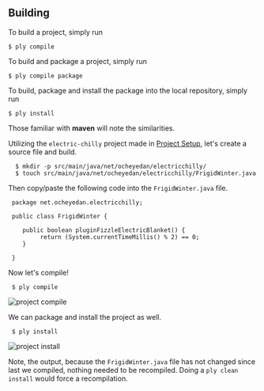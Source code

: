 Building
-------------

To build a project, simply run

    $ ply compile

To build and package a project, simply run

    $ ply compile package

To build, package and install the package into the local repository, simply run

    $ ply install

Those familiar with __maven__ will note the similarities.

Utilizing the `electric-chilly` project made in [Project Setup](ProjectSetup.md), let's create a source file and build.

      $ mkdir -p src/main/java/net/ocheyedan/electricchilly/
      $ touch src/main/java/net/ocheyedan/electricchilly/FrigidWinter.java

Then copy/paste the following code into the `FrigidWinter.java` file.	  
     
     package net.ocheyedan.electricchilly;
     
     public class FrigidWinter {
     
        public boolean pluginFizzleElectricBlanket() {
             return (System.currentTimeMillis() % 2) == 0;
    	}

     }

Now let's compile!

     $ ply compile

![project compile](https://github.com/blangel/ply/raw/master/docs/imgs/building-compile.png "project compile")

We can package and install the project as well.

     $ ply install

![project install](https://github.com/blangel/ply/raw/master/docs/imgs/building-install.png "project install")

Note, the output, because the `FrigidWinter.java` file has not changed since last we compiled, nothing needed to be recompiled.  Doing a `ply clean install` would force a recompilation.